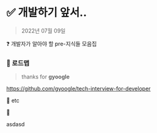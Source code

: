 # :white_check_mark: 개발하기 앞서..

> 2022년 07월 09일

:question: 개발자가 알아야 할 pre-지식들 모음집  

  
  


### :pushpin: 로드맵

> thanks for **gyoogle**

https://github.com/gyoogle/tech-interview-for-developer  

  


:pushpin: etc





:pushpin:



asdasd

